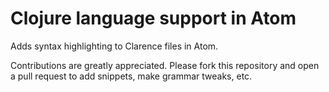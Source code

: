 # Clojure language support in Atom


Adds syntax highlighting to Clarence files in Atom.


Contributions are greatly appreciated. Please fork this repository and open a pull request to add snippets, make grammar tweaks, etc.
